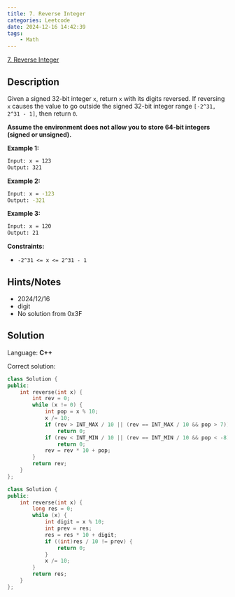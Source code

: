 ```yaml
---
title: 7. Reverse Integer
categories: Leetcode
date: 2024-12-16 14:42:39
tags:
    - Math
---
```


[7. Reverse Integer](https://leetcode.com/problems/reverse-integer/description/?envType=problem-list-v2&envId=plakya4j)

## Description

Given a signed 32-bit integer `x`, return `x` with its digits reversed. If reversing `x` causes the value to go outside the signed 32-bit integer range `[-2^31, 2^31 - 1]`, then return `0`.

**Assume the environment does not allow you to store 64-bit integers (signed or unsigned).**

**Example 1:**

```bash
Input: x = 123
Output: 321
```

**Example 2:**

```bash
Input: x = -123
Output: -321
```

**Example 3:**

```bash
Input: x = 120
Output: 21
```

**Constraints:**

- `-2^31 <= x <= 2^31 - 1`

## Hints/Notes

- 2024/12/16
- digit
- No solution from 0x3F

## Solution

Language: **C++**

Correct solution:

```C++
class Solution {
public:
    int reverse(int x) {
        int rev = 0;
        while (x != 0) {
            int pop = x % 10;
            x /= 10;
            if (rev > INT_MAX / 10 || (rev == INT_MAX / 10 && pop > 7))
                return 0;
            if (rev < INT_MIN / 10 || (rev == INT_MIN / 10 && pop < -8))
                return 0;
            rev = rev * 10 + pop;
        }
        return rev;
    }
};
```

```C++
class Solution {
public:
    int reverse(int x) {
        long res = 0;
        while (x) {
            int digit = x % 10;
            int prev = res;
            res = res * 10 + digit;
            if ((int)res / 10 != prev) {
                return 0;
            }
            x /= 10;
        }
        return res;
    }
};
```
